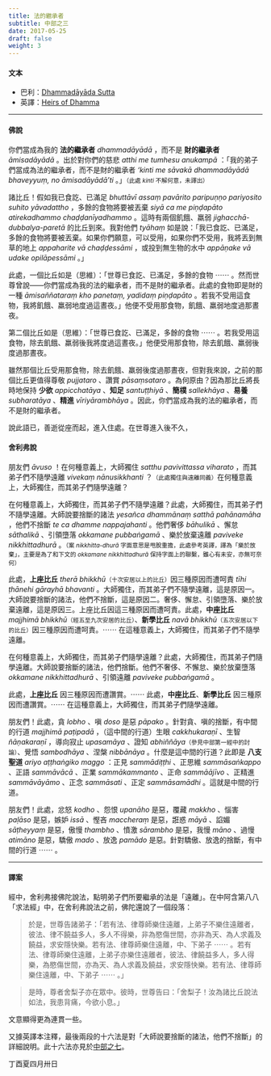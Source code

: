 ```yaml
---
title: 法的繼承者
subtitle: 中部之三
date: 2017-05-25
draft: false
weight: 3
---
```


#### 文本

- 巴利：[Dhamma­dāyāda­ Sutta](https://suttacentral.net/pi/mn3)
- 英譯：[Heirs of Dhamma](https://suttacentral.net/en/mn3)

---

#### 佛說

你們當成為我的 __法的繼承者__ _dhammadāyādā_ ，而不是 __財的繼承者__ _āmisadāyādā_ 。出於對你們的慈悲 _atthi me tumhesu anukampā_ ：「我的弟子們當成為法的繼承者，而不是財的繼承者 _‘kinti me sāvakā dhammadāyādā bhaveyyuṃ, no āmisadāyādā’ti_ 。」<small>（此處 _kinti_ 不解何意，未譯出）</small>

諸比丘！假如我已食訖、已滿足 _bhuttāvī assaṃ pavārito paripuṇṇo pariyosito suhito yāvadattho_ ，多餘的食物將要被丟棄 _siyā ca me piṇḍapāto atirekadhammo ­chaḍḍa­nīya­dhammo_ 。這時有兩個飢餓、羸弱 _­jighac­chā­-dubbal­ya­-paretā_ 的比丘到來。我對他們 _tyāhaṃ_ 如是說：「我已食訖、已滿足，多餘的食物將要被丟棄。如果你們願意，可以受用，如果你們不受用，我將丟到無草的地上 _appaharite vā chaḍḍessāmi_ ，或投到無生物的水中 _appāṇake vā udake opilāpessāmi_ 。」

此處，一個比丘如是（思維）：「世尊已食訖、已滿足，多餘的食物 ⋯⋯ 。然而世尊曾說——你們當成為我的法的繼承者，而不是財的繼承者。此處的食物即是財的一種 _āmisaññataraṃ kho panetaṃ, yadidaṃ piṇḍapāto_ 。若我不受用這食物，我將飢餓、羸弱地度過這晝夜。」他便不受用那食物，飢餓、羸弱地度過那晝夜。

第二個比丘如是（思維）：「世尊已食訖、已滿足，多餘的食物 ⋯⋯ 。若我受用這食物，除去飢餓、羸弱後我將度過這晝夜。」他便受用那食物，除去飢餓、羸弱後度過那晝夜。

雖然那個比丘受用那食物，除去飢餓、羸弱後度過那晝夜，但對我來說，之前的那個比丘更值得尊敬 _pujjataro_ 、讚賞 _pāsaṃsataro_ 。為何原由？因為那比丘將長時地保持 __少欲__ _appicchatāya_ 、__知足__ _santuṭṭhiyā_ 、__簡樸__ _sallekhāya_ 、__易養__ _subharatāya_ 、__精進__ _vīriyārambhāya_ 。因此，你們當成為我的法的繼承者，而不是財的繼承者。

說此語已，善逝從座而起，進入住處。在世尊進入後不久，

#### 舍利弗說

朋友們 _āvuso_ ！在何種意義上，大師獨住 _satthu pavivittassa viharato_ ，而其弟子們不隨學遠離 _vivekaṃ nānusikkhanti_ ？<small>（此處獨住與遠離同義）</small>在何種意義上，大師獨住，而其弟子們隨學遠離？

在何種意義上，大師獨住，而其弟子們不隨學遠離？此處，大師獨住，而其弟子們不隨學遠離。大師說要捨斷的諸法 _yesañca dhammānaṃ satthā pahānamāha_ ，他們不捨斷 _te ca dhamme nappajahanti_ 。他們奢侈 _bāhulikā_ 、懈怠 _sāthalikā_ 、引領墮落 _okkamane pubbaṅgamā_ 、樂於放棄遠離 _paviveke nikkhittadhurā_ 。<small>（案 _nikkhitta-dhurā_ 字面意思是甩脫重擔，此處參考英譯，譯為「樂於放棄」，主要是為了和下文的 _okkamane nikkhittadhurā_ 保持字面上的聯繫，雖心有未安，亦無可奈何）</small>

此處，__上座比丘__ _therā bhikkhū_<small>（十次安居以上的比丘）</small>因三種原因而遭呵責 _tīhi ṭhānehi gārayhā bhavanti_ 。大師獨住，而其弟子們不隨學遠離，這是原因一。大師說要捨斷的諸法，他們不捨斷，這是原因二。奢侈、懈怠、引領墮落、樂於放棄遠離，這是原因三。上座比丘因這三種原因而遭呵責。此處，__中座比丘__ _majjhimā bhikkhū_<small>（經五至九次安居的比丘）</small>、__新學比丘__ _navā bhikkhū_<small>（五次安居以下的比丘）</small>因三種原因而遭呵責。⋯⋯ 在這種意義上，大師獨住，而其弟子們不隨學遠離。

在何種意義上，大師獨住，而其弟子們隨學遠離？此處，大師獨住，而其弟子們隨學遠離。大師說要捨斷的諸法，他們捨斷。他們不奢侈、不懈怠、樂於放棄墮落 _okkamane nikkhittadhurā_ 、引領遠離 _paviveke pubbaṅgamā_ 。

此處，__上座比丘__ 因三種原因而遭讚賞。⋯⋯ 此處，__中座比丘__、__新學比丘__ 因三種原因而遭讚賞。⋯⋯ 在這種意義上，大師獨住，而其弟子們隨學遠離。

朋友們！此處，貪 _lobho_ 、嗔 _doso_ 是惡 _pāpako_ 。針對貪、嗔的捨斷，有中間的行道 _majjhimā paṭipadā_ ，（這中間的行道）生眼 _cakkhukaraṇī_ 、生智 _ñāṇakaraṇī_ ，導向寂止 _upasamāya_ 、證知 _abhiññāya_<small>（參見中部第一經中的討論）</small>、覺悟 _sambodhāya_ 、涅槃 _nibbānāya_ 。什麼是這中間的行道？此即是 __八支聖道__ _ariyo aṭṭhaṅgiko maggo_ ：正見 _sammādiṭṭhi_ 、正思維 _sammāsaṅkappo_ 、正語 _sammāvācā_ 、正業 _sammākammanto_ 、正命 _sammāājīvo_ 、正精進 _sammāvāyāmo_ 、正念 _sammāsati_ 、正定 _sammāsamādhi_ 。這就是中間的行道。

朋友們！此處，忿怒 _kodho_ 、怨恨 _upanāho_ 是惡，覆藏 _makkho_ 、惱害 _paḷāso_ 是惡，嫉妒 _issā_ 、慳吝 _maccheraṃ_ 是惡，誑惑 _māyā_ 、諂媚 _sāṭheyyaṃ_ 是惡，傲慢 _thambho_ 、憤激 _sārambho_ 是惡，我慢 _māno_ 、過慢 _atimāno_ 是惡，驕傲 _mado_ 、放逸 _pamādo_ 是惡。針對驕傲、放逸的捨斷，有中間的行道 ⋯⋯ 。

---

#### 譯案

經中，舍利弗接佛陀說法，點明弟子們所要繼承的法是「遠離」。在中阿含第八八「求法經」中，在舍利弗說法之前，佛陀還說了一個段落：

> 於是，世尊告諸弟子：「若有法、律尊師樂住遠離，上弟子不樂住遠離者，彼法、律不饒益多人，多人不得樂，非為愍傷世間，亦非為天、為人求義及饒益，求安隱快樂。若有法、律尊師樂住遠離，中、下弟子 ⋯⋯ 。若有法、律尊師樂住遠離，上弟子亦樂住遠離者，彼法、律饒益多人，多人得樂，為愍傷世間，亦為天、為人求義及饒益，求安隱快樂。若有法、律尊師樂住遠離，中、下弟子 ⋯⋯ 。」

> 是時，尊者舍梨子亦在眾中。彼時，世尊告曰：「舍梨子！汝為諸比丘說法如法，我患背痛，今欲小息。」

文意顯得更為連貫一些。

又據英譯本注釋，最後兩段的十六法是對「大師說要捨斷的諸法，他們不捨斷」的詳細說明。此十六法亦見於[中部之七](../007)。

<p class="text-right mt-5">丁酉夏四月卅日</p>